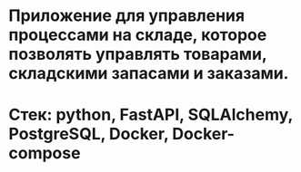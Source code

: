 # Приложение для управления процессами на складе, которое позволять управлять товарами, складскими запасами и заказами.


# Стек: python, FastAPI, SQLAlchemy, PostgreSQL, Docker, Docker-compose
